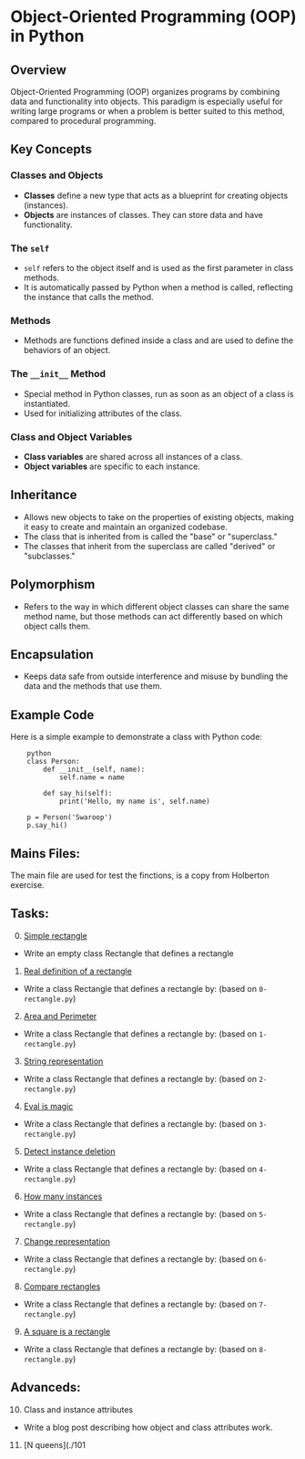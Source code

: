 # Object-Oriented Programming (OOP) in Python

## Overview
Object-Oriented Programming (OOP) organizes programs by combining data and functionality into objects. This paradigm is especially useful for writing large programs or when a problem is better suited to this method, compared to procedural programming.

## Key Concepts

### Classes and Objects
- **Classes** define a new type that acts as a blueprint for creating objects (instances).
- **Objects** are instances of classes. They can store data and have functionality.

### The `self`
- `self` refers to the object itself and is used as the first parameter in class methods.
- It is automatically passed by Python when a method is called, reflecting the instance that calls the method.

### Methods
- Methods are functions defined inside a class and are used to define the behaviors of an object.

### The `__init__` Method
- Special method in Python classes, run as soon as an object of a class is instantiated.
- Used for initializing attributes of the class.

### Class and Object Variables
- **Class variables** are shared across all instances of a class.
- **Object variables** are specific to each instance.

## Inheritance
- Allows new objects to take on the properties of existing objects, making it easy to create and maintain an organized codebase.
- The class that is inherited from is called the "base" or "superclass."
- The classes that inherit from the superclass are called "derived" or "subclasses."

## Polymorphism
- Refers to the way in which different object classes can share the same method name, but those methods can act differently based on which object calls them.

## Encapsulation
- Keeps data safe from outside interference and misuse by bundling the data and the methods that use them.

## Example Code

Here is a simple example to demonstrate a class with Python code:

        python
        class Person:
            def __init__(self, name):
                self.name = name

            def say_hi(self):
                print('Hello, my name is', self.name)

        p = Person('Swaroop')
        p.say_hi()

## Mains Files:

 The main file are used for test the finctions, is a copy from Holberton exercise.

## Tasks:

0. [Simple rectangle](./0-rectangle.py)

 * Write an empty class Rectangle that defines a rectangle

1. [Real definition of a rectangle](./1-rectangle.py)

 * Write a class Rectangle that defines a rectangle by: (based on `0-rectangle.py`)

2. [Area and Perimeter](./2-rectangle.py)

 * Write a class Rectangle that defines a rectangle by: (based on `1-rectangle.py`)

3. [String representation](./3-rectangle.py)

 * Write a class Rectangle that defines a rectangle by: (based on `2-rectangle.py`)

4. [Eval is magic](./4-rectangle.py)

 * Write a class Rectangle that defines a rectangle by: (based on `3-rectangle.py`)

5. [Detect instance deletion](./5-rectangle.py)

 * Write a class Rectangle that defines a rectangle by: (based on `4-rectangle.py`)

6. [How many instances](./6-rectangle.py)

 * Write a class Rectangle that defines a rectangle by: (based on `5-rectangle.py`)

7. [Change representation](./7-rectangle.py)

 * Write a class Rectangle that defines a rectangle by: (based on `6-rectangle.py`)

8. [Compare rectangles](./8-rectangle.py)

 * Write a class Rectangle that defines a rectangle by: (based on `7-rectangle.py`)

9. [A square is a rectangle](./9-rectangle.py)

 * Write a class Rectangle that defines a rectangle by: (based on `8-rectangle.py`)

## Advanceds:

10. Class and instance attributes

 * Write a blog post describing how object and class attributes work.

11. [N queens](./101
